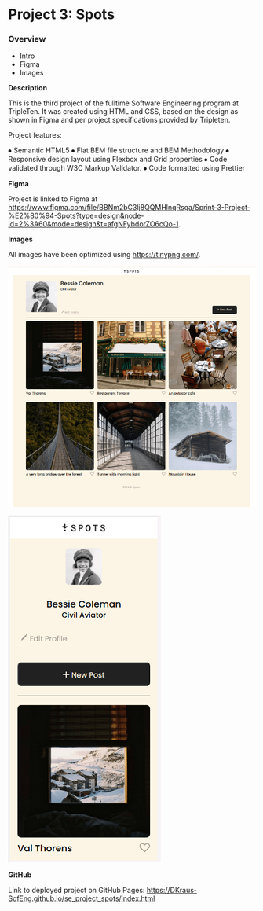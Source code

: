 # Project 3: Spots

### Overview

- Intro
- Figma
- Images

**Description**

This is the third project of the fulltime Software Engineering program at TripleTen. It was created using HTML and CSS, based on the design as shown in Figma and per project specifications provided by Tripleten.

Project features:

⦁ Semantic HTML5
⦁ Flat BEM file structure and BEM Methodology
⦁ Responsive design layout using Flexbox and Grid properties
⦁ Code validated through W3C Markup Validator.
⦁ Code formatted using Prettier

**Figma**

Project is linked to Figma at https://www.figma.com/file/BBNm2bC3lj8QQMHlnqRsga/Sprint-3-Project-%E2%80%94-Spots?type=design&node-id=2%3A60&mode=design&t=afgNFybdorZO6cQo-1.

**Images**

All images have been optimized using https://tinypng.com/.

![Screenshot of the project webpage](images/spots-webpage.png)

![Screenshot of the project webpage](images/spots-mobile.png)

**GitHub**

Link to deployed project on GitHub Pages: https://DKraus-SofEng.github.io/se_project_spots/index.html
